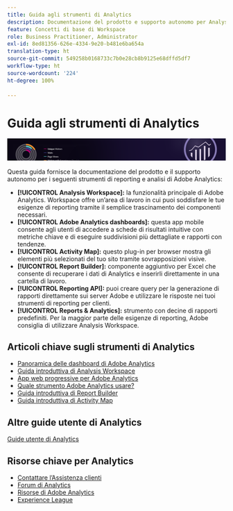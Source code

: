 ```yaml
---
title: Guida agli strumenti di Analytics
description: Documentazione del prodotto e supporto autonomo per Analysis Workspace, Adobe Analytics Dashboards, Activity Map, Report Builder, API di reporting e Reports & Analytics.
feature: Concetti di base di Workspace
role: Business Practitioner, Administrator
exl-id: 8ed81356-626e-4334-9e20-b481e6ba654a
translation-type: ht
source-git-commit: 549258b0168733c7b0e28cb8b9125e68dffd5df7
workflow-type: ht
source-wordcount: '224'
ht-degree: 100%

---
```


# Guida agli strumenti di Analytics

![Banner](../../assets/doc_banner_analyze.png)

Questa guida fornisce la documentazione del prodotto e il supporto autonomo per i seguenti strumenti di reporting e analisi di Adobe Analytics:

* **[!UICONTROL Analysis Workspace]:** la funzionalità principale di Adobe Analytics. Workspace offre un’area di lavoro in cui puoi soddisfare le tue esigenze di reporting tramite il semplice trascinamento dei componenti necessari.
* **[!UICONTROL Adobe Analytics dashboards]:** questa app mobile consente agli utenti di accedere a schede di risultati intuitive con metriche chiave e di eseguire suddivisioni più dettagliate e rapporti con tendenze.
* **[!UICONTROL Activity Map]:** questo plug-in per browser mostra gli elementi più selezionati del tuo sito tramite sovrapposizioni visive.
* **[!UICONTROL Report Builder]:** componente aggiuntivo per Excel che consente di recuperare i dati di Analytics e inserirli direttamente in una cartella di lavoro.
* **[!UICONTROL Reporting API]:** puoi creare query per la generazione di rapporti direttamente sui server Adobe e utilizzare le risposte nei tuoi strumenti di reporting per clienti.
* **[!UICONTROL Reports & Analytics]:** strumento con decine di rapporti predefiniti. Per la maggior parte delle esigenze di reporting, Adobe consiglia di utilizzare Analysis Workspace.

## Articoli chiave sugli strumenti di Analytics

* [Panoramica delle dashboard di Adobe Analytics](/help/analyze/mobile-app/home.md)
* [Guida introduttiva di Analysis Workspace](analysis-workspace/home.md)
* [App web progressive per Adobe Analytics](/help/analyze/pwa/pwa.md)
* [Quale strumento Adobe Analytics usare?](/help/admin/c-analytics-product-comparison/which-analytics-tool.md)
* [Guida introduttiva di Report Builder](report-builder/home.md)
* [Guida introduttiva di Activity Map](activity-map/activity-map.md)

## Altre guide utente di Analytics

[Guide utente di Analytics](/help/landing/home.md)

## Risorse chiave per Analytics

* [Contattare l’Assistenza clienti](https://helpx.adobe.com/it/contact/enterprise-support.ec.html)
* [Forum di Analytics](https://forums.adobe.com/community/experience-cloud/analytics-cloud/analytics)
* [Risorse di Adobe Analytics](https://forums.adobe.com/message/10660755)
* [Experience League](https://landing.adobe.com/experience-league/)

